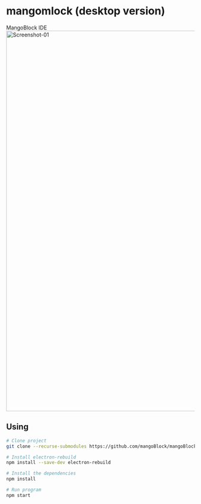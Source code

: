 # mangomlock (desktop version)

MangoBlock IDE
<img width="1917" height="1017" alt="Screenshot-01" src="https://github.com/user-attachments/assets/74214667-c5f8-4ff3-ba93-1719c74491b5" />



## Using

```bash
# Clone project
git clone --recurse-submodules https://github.com/mangoBlock/mangoBlock-desktop.git

# Install electron-rebuild
npm install --save-dev electron-rebuild

# Install the dependencies 
npm install

# Run program
npm start
```


